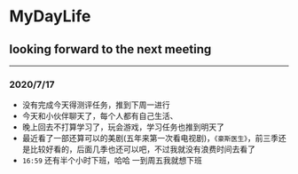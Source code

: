 # MyDayLife
looking forward to the next meeting
---
---
### 2020/7/17
- 没有完成今天得测评任务，推到下周一进行
- 今天和小伙伴聊天了，每个人都有自己生活、
- 晚上回去不打算学习了，玩会游戏，学习任务也推到明天了
- 最近看了一部还算可以的美剧(五年来第一次看电视剧)，`《豪斯医生》`，前三季还是比较好看的，后面几季也还可以吧，不过我就没有浪费时间去看了
- `16:59` 还有半个小时下班，哈哈 一到周五我就想下班
